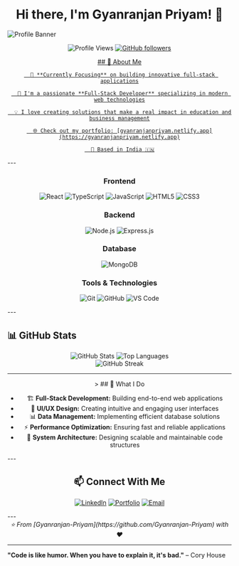 <div align="center">

  # Hi there, I'm Gyanranjan Priyam! 👋
</div>

<img alt="Profile Banner" src="https://camo.githubusercontent.com/9aa127e4ccc6105c73df89829816ebb18c2d629394b2ea8c8873a59a3af1cc71/68747470733a2f2f6d69722d73332d63646e2d63662e626568616e63652e6e65742f70726f6a6563745f6d6f64756c65732f6d61785f313230302f37393733313536383039373539392e356235306263613437373733352e6a7067">

<div align="center">

   ![Profile Views](https://komarev.com/ghpvc/?username=Gyanranjan-Priyam&color=blue)
   [![GitHub followers](https://img.shields.io/github/followers/Gyanranjan-Priyam?label=Follow&style=social)](https://github.com/Gyanranjan-Priyam)

   <a href="https://github.com/Gyanranjan-Priyam" target="_blank">
      ## 🚀 About Me

      🎯 **Currently Focusing** on building innovative full-stack applications

      🔭 I'm a passionate **Full-Stack Developer** specializing in modern web technologies

      💡 I love creating solutions that make a real impact in education and business management

      🌐 Check out my portfolio: [gyanranjanpriyam.netlify.app](https://gyanranjanpriyam.netlify.app)

      📍 Based in India 🇮🇳
</a>
</div>
---

<div align="center">


   ### Frontend
   ![React](https://img.shields.io/badge/React-20232A?style=for-the-badge&logo=react&logoColor=61DAFB)
   ![TypeScript](https://img.shields.io/badge/TypeScript-007ACC?style=for-the-badge&logo=typescript&logoColor=white)
   ![JavaScript](https://img.shields.io/badge/JavaScript-F7DF1E?style=for-the-badge&logo=javascript&logoColor=black)
   ![HTML5](https://img.shields.io/badge/HTML5-E34F26?style=for-the-badge&logo=html5&logoColor=white)
   ![CSS3](https://img.shields.io/badge/CSS3-1572B6?style=for-the-badge&logo=css3&logoColor=white)

   ### Backend
   ![Node.js](https://img.shields.io/badge/Node.js-43853D?style=for-the-badge&logo=node.js&logoColor=white)
   ![Express.js](https://img.shields.io/badge/Express.js-404D59?style=for-the-badge)

   ### Database
   ![MongoDB](https://img.shields.io/badge/MongoDB-4EA94B?style=for-the-badge&logo=mongodb&logoColor=white)

   ### Tools & Technologies
   ![Git](https://img.shields.io/badge/Git-F05032?style=for-the-badge&logo=git&logoColor=white)
   ![GitHub](https://img.shields.io/badge/GitHub-100000?style=for-the-badge&logo=github&logoColor=white)
   ![VS Code](https://img.shields.io/badge/Visual_Studio_Code-0078D4?style=for-the-badge&logo=visual%20studio%20code&logoColor=white)
</div>
---

## 📊 GitHub Stats

<div align="center">
  <img src="https://github-readme-stats.vercel.app/api?username=Gyanranjan-Priyam&show_icons=true&theme=radical" alt="GitHub Stats" />
  <img src="https://github-readme-stats.vercel.app/api/top-langs/?username=Gyanranjan-Priyam&layout=compact&theme=radical" alt="Top Languages" />
</div>

<div align="center">
  <img src="https://github-readme-streak-stats.herokuapp.com/?user=Gyanranjan-Priyam&theme=radical" alt="GitHub Streak" />
</div>

---

<div align="center">>
## 💼 What I Do

- 🏗️ **Full-Stack Development:** Building end-to-end web applications
- 🎨 **UI/UX Design:** Creating intuitive and engaging user interfaces
- 📊 **Data Management:** Implementing efficient database solutions
- ⚡ **Performance Optimization:** Ensuring fast and reliable applications
- 🔧 **System Architecture:** Designing scalable and maintainable code structures
</div>
---

<div align="center">

## 📫 Connect With Me

[![LinkedIn](https://img.shields.io/badge/LinkedIn-0077B5?style=for-the-badge&logo=linkedin&logoColor=white)](https://linkedin.com/in/gyanranjanpriyam)
[![Portfolio](https://img.shields.io/badge/Portfolio-000000?style=for-the-badge&logo=vercel&logoColor=white)](https://gyanranjanpriyam.netlify.app)
[![Email](https://img.shields.io/badge/Email-D14836?style=for-the-badge&logo=gmail&logoColor=white)](mailto:gyanranjanpriyam@gmail.com)
</div>
---


<div align="center">
  <i>⭐️ From [Gyanranjan-Priyam](https://github.com/Gyanranjan-Priyam) with ❤️</i>
</div>

---

**"Code is like humor. When you have to explain it, it's bad."** – Cory House
